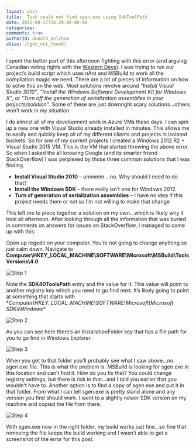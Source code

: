 ```yaml
---
layout: post
title:  Task could not find sgen.exe using SdkToolPath
date: 2015-09-17T16:20:00-06:00
categories:
comments: true
authorId: donald_belcham
alias: /sgen_not_found/
---
```


I spent the better part of this afternoon fighting with this error (and arguing Canadian voting rights with the [Western Devs](http://www.westerndevs.com)). I was trying to run our project’s build script which uses nAnt and MSBuild to work all the compilation magic we need. There are a lot of pieces of information on how to solve this on the web. Most solutions revolve around _"Install Visual Studio 2010"_, _"Install the Windows Software Development Kit for Windows X"_, or _"Turn off the generation of serialization assemblies in your projects/solution"_. Some of these are just downright scary solutions…others won’t work in my situation.

I do almost all of my development work in Azure VMs these days. I can spin up a new one with Visual Studio already installed in minutes. This allows me to easily and quickly keep all of my different clients and projects in isolated buckets. So for one of my current projects I created a Windows 2012 R2 + Visual Studio 2015 VM. This is the VM that started throwing the above error. So when I asked the all knowing Google (and its smarter friend StackOverflow) I was perplexed by those three common solutions that I was finding.

* **Install Visual Studio 2010** – ummmm….no. Why should I need to do that? 
* **Install the Windows SDK** – there really isn’t one for Windows 2012. 
* **Turn of generation of serialization assemblies** – I have no idea if this project needs them or not so I’m not willing to make that change

This left me to piece together a solution on my own…which is likely why it took all afternoon. After looking through all the information that was buried in comments on answers for issues on StackOverflow, I managed to come up with this:

Open up regedit on your computer. You’re not going to change anything so just calm down. Navigate to **Computer\HKEY_LOCAL_MACHINE\SOFTWARE\Microsoft\MSBuild\ToolsVersions\4.0**

![Step 1](http://farm6.staticflickr.com/5618/21309498739_f91817e2d6_z.jpg)

Note the **SDK40ToolsPath** entry and the value for it. This value will point to another registry key which you need to go find next. It’s likely going to point at something that starts with **Computer\HKEY_LOCAL_MACHINE\SOFTWARE\Microsoft\Microsoft SDKs\Windows\**

![Step 2](http://farm6.staticflickr.com/5727/21309498889_112153e5f6_z.jpg)

As you can see here there’s an InstallationFolder key that has a file path for you to go find in Windows Explorer.

![Step 3](http://farm1.staticflickr.com/757/21308591438_fbc2579c84_z.jpg)

When you get to that folder you’ll probably see what I saw above…no sgen.exe file. This is what the problem is. MSBuild is looking for sgen.exe in this location and can’t find it. How do you fix that? You could change registry settings, but there is risk in that…and I told you earlier that you wouldn’t have to. Another option is to find a copy of sgen.exe and put it in that folder. From what I can tell sgen.exe is pretty stand alone and any version you find should work. I went to a slightly newer SDK version on my machine and copied the file from there.

![Step 4](http://farm1.staticflickr.com/700/21470168646_90a88cf5b3_z.jpg)

With sgen.exe now in the right folder, my build works just fine…so fine that removing the file keeps the build working and I wasn’t able to get a screenshot of the error for this post.
